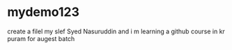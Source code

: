 # mydemo123
create a filel
my slef Syed Nasuruddin and i m learning a github course in kr puram for augest batch
